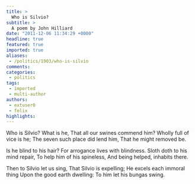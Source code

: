 ```yaml
---
title: >
  Who is Silvio?
subtitle: >
  A poem by John Hilliard
date: "2011-12-06 11:34:29 +0000"
headline: true
featured: true
imported: true
aliases:
 - /politics/1903/who-is-silvio
comments:
categories:
 - politics
tags:
 - imported
 - multi-author
authors:
 - extuser0
 - felix
highlights:
---
```


Who is Silvio? What is he,
 That all our swines commend him?
 Wholly full of vice is he;
 The seven such place did lend him,
 That he might removed be.

Is he blind to his hair?
 For arrogance lives with blindness.
 Sloth doth to his mind repair,
 To help him of his spineless,
 And being helped, inhabits there.

Then to Silvio let us sing,
 That Silvio is expelling;
 He excels each immoral thing
 Upon the good earth dwelling:
 To him let his bungas swing.
